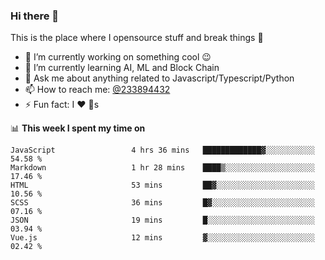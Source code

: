 ### Hi there 👋

<!--
**a233894432/a233894432** is a ✨ _special_ ✨ repository because its `README.md` (this file) appears on your GitHub profile.

Here are some ideas to get you started:

- 🔭 I’m currently working on ...
- 🌱 I’m currently learning ...
- 👯 I’m looking to collaborate on ...
- 🤔 I’m looking for help with ...
- 💬 Ask me about ...
- 📫 How to reach me: ...
- 😄 Pronouns: ...
- ⚡ Fun fact: ...
-->
 
 
This is the place where I opensource stuff and break things :rofl:

- 🔭 I’m currently working on something cool :wink:
- 🌱 I’m currently learning AI, ML and Block Chain
- 💬 Ask me about anything related to Javascript/Typescript/Python
- 📫 How to reach me: [@233894432](https://twitter.com/233894432)
- ⚡ Fun fact: I :heart: :dog:s

📊 **This week I spent my time on**
<!--START_SECTION:waka-->

```text
JavaScript                 4 hrs 36 mins   █████████████▓░░░░░░░░░░░   54.58 %
Markdown                   1 hr 28 mins    ████▒░░░░░░░░░░░░░░░░░░░░   17.46 %
HTML                       53 mins         ██▓░░░░░░░░░░░░░░░░░░░░░░   10.56 %
SCSS                       36 mins         █▓░░░░░░░░░░░░░░░░░░░░░░░   07.16 %
JSON                       19 mins         █░░░░░░░░░░░░░░░░░░░░░░░░   03.94 %
Vue.js                     12 mins         ▓░░░░░░░░░░░░░░░░░░░░░░░░   02.42 %
```

<!--END_SECTION:waka-->

